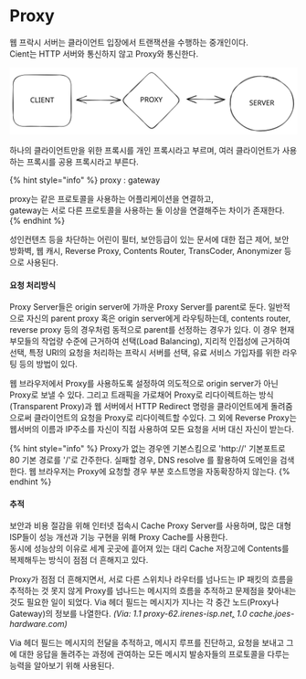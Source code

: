 # Proxy

웹 프락시 서버는 클라이언트 입장에서 트랜잭션을 수행하는 중개인이다.\
Cient는 HTTP 서버와 통신하지 않고 Proxy와 통신한다.

<img src="../../../.gitbook/assets/file.excalidraw (4) (1).svg" alt="" class="gitbook-drawing">

하나의 클라이언트만을 위한 프록시를 개인 프록시라고 부르며, 여러 클라이언트가 사용하는 프록시를 공용 프록시라고 부른다.

{% hint style="info" %}
proxy : gateway

proxy는 같은 프로토콜을 사용하는 어플리케이션을 연결하고,\
gateway는 서로 다른 프로토콜을 사용하는 둘 이상을 연결해주는 차이가 존재한다.
{% endhint %}

성인컨텐츠 등을 차단하는 어린이 필터, 보안등급이 있는 문서에 대한 접근 제어, 보안 방화벽, 웹 캐시, Reverse Proxy, Contents Router, TransCoder, Anonymizer 등으로  사용된다.&#x20;

#### 요청 처리방식

Proxy Server들은 origin server에 가까운 Proxy Server를 parent로 둔다. 일반적으로 자신의 parent proxy 혹은 origin server에게 라우팅하는데, contents router, reverse proxy 등의 경우처럼 동적으로 parent를 선정하는 경우가 있다. 이 경우 현재 부모들의 작업량 수준에 근거하여 선택(Load Balancing), 지리적 인접성에 근거하여 선택, 특정 URI의 요청을 처리하는 프락시 서버를 선택, 유료 서비스 가입자를 위한 라우팅 등의 방법이 있다.&#x20;

웹 브라우저에서 Proxy를 사용하도록 설정하여 의도적으로 origin server가 아닌 Proxy로 보낼 수 있다. 그리고 트래픽을 가로채어 Proxy로 리다이렉트하는 방식(Transparent Proxy)과 웹 서버에서 HTTP Redirect 명령을 클라이언트에게 돌려줌으로써 클라이언트의 요청을 Proxy로 리다이렉트할 수있다. 그 외에 Reverse Proxy는 웹서버의 이름과 IP주소를 자신이 직접 사용하여 모든 요청을 서버 대신 자신이 받는다.

{% hint style="info" %}
Proxy가 없는 경우엔 기본스킴으로 'http://' 기본포트로 80 기본 경로를 '/'로 간주한다. 실패할 경우, DNS resolve 를 활용하여 도메인을 검색한다.  웹 브라우저는 Proxy에 요청할 경우 부분 호스트명을 자동확장하지 않는다.
{% endhint %}

#### 추적

보안과 비용 절감을 위해 인터넷 접속시 Cache Proxy Server를 사용하며, 많은 대형 ISP들이 성능 개선과 기능 구현을 위해 Proxy Cache를 사용한다. \
동시에 성능상의 이유로 세계 곳곳에 흩어져 있는 대리 Cache 저장고에 Contents를 복제해두는 방식이 점점 더 흔해지고 있다.

Proxy가 점점 더 흔해지면서, 서로 다른 스위치나 라우터를 넘나드는 IP 패킷의 흐름을 추적하는 것 못지 않게 Proxy를 넘나드는 메시지의 흐름을 추적하고 문제점을 찾아내는 것도 필요한 일이 되었다. Via 헤더 필드는 메시지가 지나는 각 중간 노드(Proxy나 Gateway)의 정보를 나열한다. _(Via: 1.1 proxy-62.irenes-isp.net_[_,_](https://brainbackdoor.tistory.com/proxy-62.irenes-isp.net,) _1.0 cache.joes-hardware.com)_

&#x20;Via 헤더 필드는 메시지의 전달을 추적하고, 메시지 루프를 진단하고, 요청을 보내고 그에 대한 응답을 돌려주는 과정에 관여하는 모든 메시지 발송자들의 프로토콜을 다루는 능력을 알아보기 위해 사용된다.
